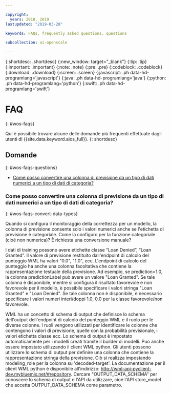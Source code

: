 ```yaml
---

copyright:
  years: 2018, 2019
lastupdated: "2019-03-28"

keywords: FAQs, frequently asked questions, questions

subcollection: ai-openscale

---
```


{:shortdesc: .shortdesc}
{:new_window: target="_blank"}
{:tip: .tip}
{:important: .important}
{:note: .note}
{:pre: .pre}
{:codeblock: .codeblock}
{:download: .download}
{:screen: .screen}
{:javascript: .ph data-hd-programlang='javascript'}
{:java: .ph data-hd-programlang='java'}
{:python: .ph data-hd-programlang='python'}
{:swift: .ph data-hd-programlang='swift'}

# FAQ
{: #wos-faqs}

Qui è possibile trovare alcune delle domande più frequenti effettuate dagli utenti di {{site.data.keyword.aios_full}}.
{: shortdesc}

## Domande 
{: #wos-faqs-questions}

- [Come posso convertire una colonna di previsione da un tipo di dati numerici a un tipo di dati di categoria?](#wos-faqs-convert-data-types)

### Come posso convertire una colonna di previsione da un tipo di dati numerici a un tipo di dati di categoria?
{: #wos-faqs-convert-data-types}

Quando si configura il monitoraggio della correttezza per un modello, la colonna di previsione consente solo i valori numerici anche se l'etichetta di previsione è categoriale. Come la configuro per la funzione categoriale (cioé non numerica)? È richiesta una conversione manuale? 

I dati di training possono avere etichette classe “Loan Denied”, “Loan Granted”. Il valore di previsione restituito dall'endpoint di calcolo del punteggio WML ha valori "0.0", "1.0", ecc. L'endpoint di calcolo del punteggio ha anche una colonna facoltativa che contiene la rappresentazione testuale della previsione. Ad esempio, se prediction=1.0, la colonna predictionLabel può avere un valore "Loan Granted". Se tale colonna è disponibile, mentre si configura il risultato favorevole e non favorevole per il modello, è possibile specificare i valori stringa "Loan Granted" e "Loan Denied". Se tale colonna non è disponibile, è necessario specificare i valori numeri interi/doppi 1.0, 0.0 per la classe favorevole/non favorevole.

WML ha un concetto di schema di output che definisce lo schema dell'output dell'endpoint di calcolo del punteggio WML e il ruolo per le diverse colonne. I ruoli vengono utilizzati per identificare le colonne che contengono i valori di previsione, quelle con la probabilità previsionale, i valori etichetta classe ecc. Lo schema di output è impostato automaticamente per i modelli creati tramite il builder di modelli. Può anche essere impostato utilizzando il client WML python. Gli utenti possono utilizzare lo schema di output per definire una colonna che contiene la rappresentazione stringa della previsione. Ciò si realizza impostando modeling_role per la colonna su 'decoded-target'. La documentazione per il client WML python è disponibile all'indirizzo: http://wml-api-pyclient-dev.mybluemix.net/#repository. Cercare "OUTPUT_DATA_SCHEMA" per conoscere lo schema di output e l'API da utilizzare, cioé l'API store_model che accetta OUTPUT_DATA_SCHEMA come parametro.



